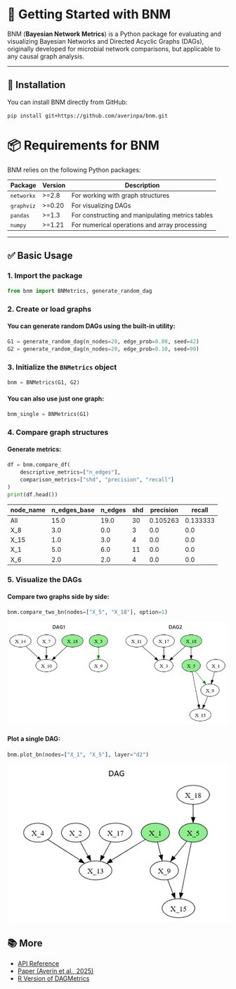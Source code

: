 # 🚀 Getting Started with BNM

BNM (**Bayesian Network Metrics**) is a Python package for evaluating and visualizing Bayesian Networks and Directed Acyclic Graphs (DAGs), originally developed for microbial network comparisons, but applicable to any causal graph analysis.

---

## 🔧 Installation

You can install BNM directly from GitHub:

```bash
pip install git+https://github.com/averinpa/bnm.git
```
# 📦 Requirements for BNM

BNM relies on the following Python packages:

| Package     | Version       | Description                                              |
|-------------|---------------|----------------------------------------------------------|
| `networkx`  | >=2.8         | For working with graph structures                        |
| `graphviz`  | >=0.20        | For visualizing DAGs               |
| `pandas`    | >=1.3         | For constructing and manipulating metrics tables         |
| `numpy`     | >=1.21        | For numerical operations and array processing            |

---

## ✅ Basic Usage

### 1. **Import the package**

```python
from bnm import BNMetrics, generate_random_dag
```
### 2. **Create or load graphs**  
#### You can generate random DAGs using the built-in utility:

```python
G1 = generate_random_dag(n_nodes=20, edge_prob=0.08, seed=42)
G2 = generate_random_dag(n_nodes=20, edge_prob=0.10, seed=99)
```
### 3. **Initialize the `BNMetrics` object**
```python
bnm = BNMetrics(G1, G2)
```
#### You can also use just one graph:
```python
bnm_single = BNMetrics(G1)
```
### 4. **Compare graph structures**
#### Generate metrics:
```python
df = bnm.compare_df(
    descriptive_metrics=["n_edges"],
    comparison_metrics=["shd", "precision", "recall"]
)
print(df.head())
```
| node_name | n_edges_base | n_edges | shd | precision | recall   |
|-----------|--------------|---------|-----|-----------|----------|
| All       | 15.0         | 19.0    | 30  | 0.105263  | 0.133333 |
| X_8       | 3.0          | 0.0     | 3   | 0.0       | 0.0      |
| X_15      | 1.0          | 3.0     | 4   | 0.0       | 0.0      |
| X_1       | 5.0          | 6.0     | 11  | 0.0       | 0.0      |
| X_6       | 2.0          | 2.0     | 4   | 0.0       | 0.0      |

### 5. **Visualize the DAGs**
#### Compare two graphs side by side:
```python
bnm.compare_two_bn(nodes=["X_5", "X_18"], option=1)
```
![BNM Graph Comparison](images/two_dags.png)
#### Plot a single DAG:
```python
bnm.plot_bn(nodes=["X_1", "X_5"], layer="d2")
```
![BNM Graph Single](images/one_dag.png)
## 📚 More

- [API Reference](https://github.com/averinpa/bnm/blob/main/docs/api_reference.md)
- [Paper (Averin et al., 2025)](https://doi.org/10.20944/preprints202503.0943.v1)
- [R Version of DAGMetrics](https://github.com/averinpa/DAGMetrics)